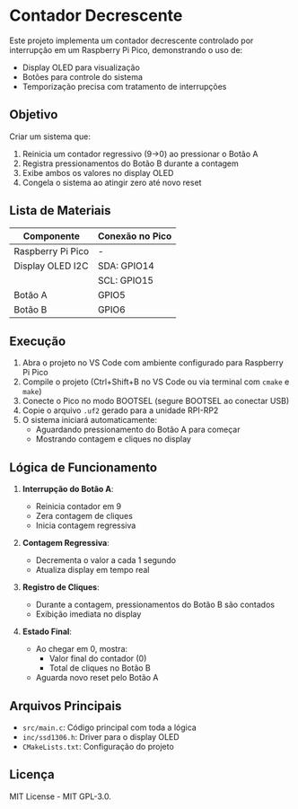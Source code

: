 # Contador Decrescente

Este projeto implementa um contador decrescente controlado por interrupção em um Raspberry Pi Pico, demonstrando o uso de:
- Display OLED para visualização
- Botões para controle do sistema
- Temporização precisa com tratamento de interrupções

## Objetivo
Criar um sistema que:
1. Reinicia um contador regressivo (9→0) ao pressionar o Botão A
2. Registra pressionamentos do Botão B durante a contagem
3. Exibe ambos os valores no display OLED
4. Congela o sistema ao atingir zero até novo reset

## Lista de Materiais
| Componente          | Conexão no Pico |
|---------------------|-----------------|
| Raspberry Pi Pico   | -               |
| Display OLED I2C    | SDA: GPIO14     |
|                     | SCL: GPIO15     |
| Botão A             | GPIO5           |
| Botão B             | GPIO6           |

## Execução
1. Abra o projeto no VS Code com ambiente configurado para Raspberry Pi Pico
2. Compile o projeto (Ctrl+Shift+B no VS Code ou via terminal com `cmake` e `make`)
3. Conecte o Pico no modo BOOTSEL (segure BOOTSEL ao conectar USB)
4. Copie o arquivo `.uf2` gerado para a unidade RPI-RP2
5. O sistema iniciará automaticamente:
   - Aguardando pressionamento do Botão A para começar
   - Mostrando contagem e cliques no display

## Lógica de Funcionamento
1. **Interrupção do Botão A**:
   - Reinicia contador em 9
   - Zera contagem de cliques
   - Inicia contagem regressiva

2. **Contagem Regressiva**:
   - Decrementa o valor a cada 1 segundo
   - Atualiza display em tempo real

3. **Registro de Cliques**:
   - Durante a contagem, pressionamentos do Botão B são contados
   - Exibição imediata no display

4. **Estado Final**:
   - Ao chegar em 0, mostra:
     - Valor final do contador (0)
     - Total de cliques no Botão B
   - Aguarda novo reset pelo Botão A

## Arquivos Principais
- `src/main.c`: Código principal com toda a lógica
- `inc/ssd1306.h`: Driver para o display OLED
- `CMakeLists.txt`: Configuração do projeto  

## Licença
MIT License - MIT GPL-3.0.
